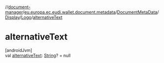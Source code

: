 //[document-manager](../../../../../index.md)/[eu.europa.ec.eudi.wallet.document.metadata](../../../index.md)/[DocumentMetaData](../../index.md)/[Display](../index.md)/[Logo](index.md)/[alternativeText](alternative-text.md)

# alternativeText

[androidJvm]\
val [alternativeText](alternative-text.md): [String](https://kotlinlang.org/api/latest/jvm/stdlib/kotlin/-string/index.html)? = null
